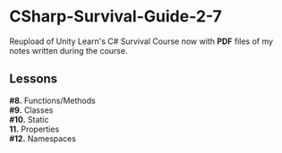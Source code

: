 # CSharp-Survival-Guide-2-7
Reupload of Unity Learn's C# Survival Course now with **PDF** files of my notes written during the course.

## Lessons
**#8.** Functions/Methods<br/>
**#9.** Classes<br/>
**#10.** Static<br/>
**11.** Properties<br/>
**#12.** Namespaces<br/>

